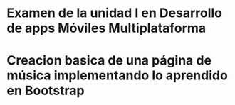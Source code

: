 # Examen de la unidad I en Desarrollo de apps Móviles Multiplataforma
#  Creacion basica de una página de música implementando lo aprendido en Bootstrap
